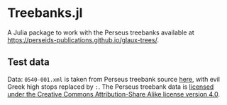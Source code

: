 # Treebanks.jl

A Julia package to work with the Perseus treebanks available at <https://perseids-publications.github.io/glaux-trees/>.

## Test data

Data: `0540-001.xml` is taken from Perseus treebank source [here](https://perseids-publications.github.io/glaux-trees/xml/0540-001.xml), with evil Greek high stops replaced by `:`.  The Perseus treebank data is [licensed under the Creative Commons Attribution-Share Alike license version 4.0](https://github.com/perseids-publications/glaux-trees/blob/master/TREEBANK_LICENSE).